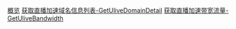 [概览](api/ulive-api/overview.md)
[获取直播加速域名信息列表-GetUliveDomainDetail](api/ulive-api/get_ulive_domain_detail.md)
[获取直播加速带宽流量-GetUliveBandwidth](api/ulive-api/get_ulive_bandwidth.md)
